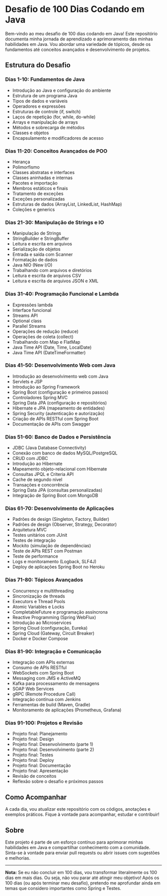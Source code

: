 # Desafio de 100 Dias Codando em Java

Bem-vindo ao meu desafio de 100 dias codando em Java! Este repositório documenta minha jornada de aprendizado e aprimoramento das minhas habilidades em Java. Vou abordar uma variedade de tópicos, desde os fundamentos até conceitos avançados e desenvolvimento de projetos.

## Estrutura do Desafio

### Dias 1-10: Fundamentos de Java

- Introdução ao Java e configuração do ambiente
- Estrutura de um programa Java
- Tipos de dados e variáveis
- Operadores e expressões
- Estruturas de controle (if, switch)
- Laços de repetição (for, while, do-while)
- Arrays e manipulação de arrays
- Métodos e sobrecarga de métodos
- Classes e objetos
- Encapsulamento e modificadores de acesso

### Dias 11-20: Conceitos Avançados de POO

- Herança
- Polimorfismo
- Classes abstratas e interfaces
- Classes aninhadas e internas
- Pacotes e importação
- Membros estáticos e finais
- Tratamento de exceções
- Exceções personalizadas
- Estruturas de dados (ArrayList, LinkedList, HashMap)
- Coleções e generics

### Dias 21-30: Manipulação de Strings e IO

- Manipulação de Strings
- StringBuilder e StringBuffer
- Leitura e escrita em arquivos
- Serialização de objetos
- Entrada e saída com Scanner
- Formatação de dados
- Java NIO (New I/O)
- Trabalhando com arquivos e diretórios
- Leitura e escrita de arquivos CSV
- Leitura e escrita de arquivos JSON e XML

### Dias 31-40: Programação Funcional e Lambda

- Expressões lambda
- Interface funcional
- Streams API
- Optional class
- Parallel Streams
- Operações de redução (reduce)
- Operações de coleta (collect)
- Trabalhando com Map e FlatMap
- Java Time API (Date, Time, LocalDate)
- Java Time API (DateTimeFormatter)

### Dias 41-50: Desenvolvimento Web com Java

- Introdução ao desenvolvimento web com Java
- Servlets e JSP
- Introdução ao Spring Framework
- Spring Boot (configuração e primeiros passos)
- Controladores Spring MVC
- Spring Data JPA (configuração e repositórios)
- Hibernate e JPA (mapeamento de entidades)
- Spring Security (autenticação e autorização)
- Criação de APIs RESTful com Spring Boot
- Documentação de APIs com Swagger

### Dias 51-60: Banco de Dados e Persistência

- JDBC (Java Database Connectivity)
- Conexão com banco de dados MySQL/PostgreSQL
- CRUD com JDBC
- Introdução ao Hibernate
- Mapeamento objeto-relacional com Hibernate
- Consultas JPQL e Criteria API
- Cache de segundo nível
- Transações e concorrência
- Spring Data JPA (consultas personalizadas)
- Integração de Spring Boot com MongoDB

### Dias 61-70: Desenvolvimento de Aplicações

- Padrões de design (Singleton, Factory, Builder)
- Padrões de design (Observer, Strategy, Decorator)
- Arquitetura MVC
- Testes unitários com JUnit
- Testes de integração
- Mockito (simulação de dependências)
- Teste de APIs REST com Postman
- Teste de performance
- Logs e monitoramento (Logback, SLF4J)
- Deploy de aplicações Spring Boot no Heroku

### Dias 71-80: Tópicos Avançados

- Concurrency e multithreading
- Sincronização de threads
- Executors e Thread Pools
- Atomic Variables e Locks
- CompletableFuture e programação assíncrona
- Reactive Programming (Spring WebFlux)
- Introdução ao Microservices
- Spring Cloud (configuração, Eureka)
- Spring Cloud (Gateway, Circuit Breaker)
- Docker e Docker Compose

### Dias 81-90: Integração e Comunicação

- Integração com APIs externas
- Consumo de APIs RESTful
- WebSockets com Spring Boot
- Messaging com JMS e ActiveMQ
- Kafka para processamento de mensagens
- SOAP Web Services
- gRPC (Remote Procedure Call)
- Integração contínua com Jenkins
- Ferramentas de build (Maven, Gradle)
- Monitoramento de aplicações (Prometheus, Grafana)

### Dias 91-100: Projetos e Revisão

- Projeto final: Planejamento
- Projeto final: Design
- Projeto final: Desenvolvimento (parte 1)
- Projeto final: Desenvolvimento (parte 2)
- Projeto final: Testes
- Projeto final: Deploy
- Projeto final: Documentação
- Projeto final: Apresentação
- Revisão de conceitos
- Reflexão sobre o desafio e próximos passos

## Como Acompanhar

A cada dia, vou atualizar este repositório com os códigos, anotações e exemplos práticos. Fique à vontade para acompanhar, estudar e contribuir!

## Sobre

Este projeto é parte de um esforço contínuo para aprimorar minhas habilidades em Java e compartilhar conhecimento com a comunidade. Sinta-se à vontade para enviar pull requests ou abrir issues com sugestões e melhorias.

---

**Nota:** Se eu não concluir em 100 dias, vou transformar literalmente os 100 dias em mais dias. Ou seja, não vou parar até atingir meu objetivo! Após os 100 dias (ou após terminar meu desafio), pretendo me aprofundar ainda em temas que considero importantes como Spring e Testes.
